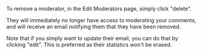 To remove a moderator, in the Edit Moderators page, simply click "delete".

They will immediately no longer have access to moderating your comments, and will receive an email notifying them
that they have been removed.

Note that if you simply want to update their email, you can do that by clicking "edit". This is preferred as
their statistics won't be erased.
